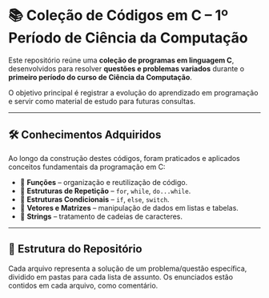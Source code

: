# 📚 Coleção de Códigos em C – 1º Período de Ciência da Computação

Este repositório reúne uma **coleção de programas em linguagem C**, desenvolvidos para resolver **questões e problemas variados** durante o **primeiro período do curso de Ciência da Computação**.  

O objetivo principal é registrar a evolução do aprendizado em programação e servir como material de estudo para futuras consultas.

---

## 🛠️ Conhecimentos Adquiridos

Ao longo da construção destes códigos, foram praticados e aplicados conceitos fundamentais da programação em C:

- 🔹 **Funções** – organização e reutilização de código.  
- 🔹 **Estruturas de Repetição** – `for`, `while`, `do...while`.  
- 🔹 **Estruturas Condicionais** – `if`, `else`, `switch`.  
- 🔹 **Vetores e Matrizes** – manipulação de dados em listas e tabelas.  
- 🔹 **Strings** – tratamento de cadeias de caracteres.

---

## 📂 Estrutura do Repositório

Cada arquivo representa a solução de um problema/questão específica, dividido em pastas para cada lista de assunto. Os enunciados estão contidos em cada arquivo, como comentário.

